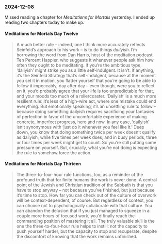### 2024-12-08
Missed reading a chapter for _Meditations for Mortals_ yesterday. I ended up reading two chapters today to make up.
#### Meditations for Mortals Day Twelve
> A much better rule – indeed, one I think more accurately reflects Seinfeld’s approach to his work – is to do things _dailyish_. I’m borrowing the word from Dan Harris, host of the meditation podcast Ten Percent Happier, who suggests it whenever people ask him how often they ought to be meditating. If you’re the ambitious type, ‘dailyish’ might strike you as a little self-indulgent. It isn’t. If anything, it’s the Seinfeld Strategy that’s self-indulgent, because at the moment you set it in motion, you flatter yourself that you’re going to be able to follow it impeccably, day after day – even though, were you to reflect on it, you’d probably agree that your life is too unpredictable for that, and your moods too much of a rollercoaster. ‘Dailyish’ is a much more resilient rule: it’s less of a high-wire act, where one mistake could end everything. But emotionally speaking, it’s an unsettling rule to follow – because doing something dailyish requires sacrificing your fantasies of perfection in favor of the uncomfortable experience of making concrete, imperfect progress, here and now. In any case, ‘dailyish’ isn’t synonymous with ‘just do it whenever you feel like it.’ Deep down, you know that doing something twice per week doesn’t qualify as dailyish, while five times per week does, and in busy periods, three or four times per week might get to count. So you’re still putting some pressure on yourself. But, crucially, what you’re not doing is expecting the rule to somehow force the action.

#### Meditations for Mortals Day Thirteen
> The three-to-four-hour rule functions, too, as a reminder of the profound truth that for finite humans the work is never done. A central point of the Jewish and Christian tradition of the Sabbath is that you have to stop anyway – not because you’ve finished, but just because it’s time to stop. How far you can check out of the culture of overwork will be context-dependent, of course. But regardless of context, you can choose not to psychologically collaborate with that culture. You can abandon the delusion that if you just managed to squeeze in a couple more hours of focused work, you’d finally reach the commanding position of mastering it all. The truly valuable skill is the one the three-to-four-hour rule helps to instill: not the capacity to push yourself harder, but the capacity to stop and recuperate, despite the discomfort of knowing that the work remains unfinished.